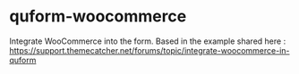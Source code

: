 # quform-woocommerce
Integrate WooCommerce into the form.
Based in the example shared here : https://support.themecatcher.net/forums/topic/integrate-woocommerce-in-quform

